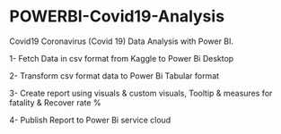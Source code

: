 # POWERBI-Covid19-Analysis
Covid19
Coronavirus (Covid 19) Data Analysis with Power BI.

1- Fetch Data in csv format from Kaggle to Power Bi Desktop

2- Transform csv format data to Power Bi Tabular format

3- Create report using visuals & custom visuals, Tooltip & measures for fatality & Recover rate %

4- Publish Report to Power Bi service cloud



